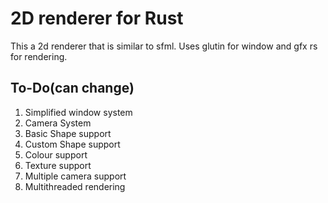 # 2D renderer for Rust
This a 2d renderer that is similar to sfml.
Uses glutin for window and gfx rs for rendering.

## To-Do(can change)
1. Simplified window system
2. Camera System
3. Basic Shape support
4. Custom Shape support
5. Colour support
6. Texture support
7. Multiple camera support
8. Multithreaded rendering
